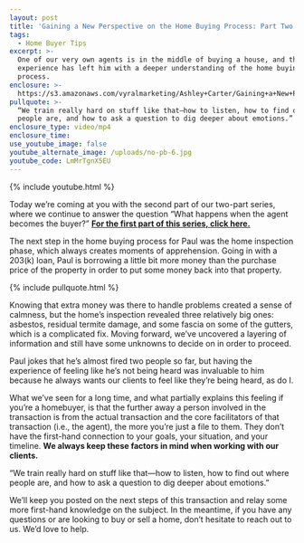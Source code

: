 ```yaml
---
layout: post
title: 'Gaining a New Perspective on the Home Buying Process: Part Two'
tags:
  - Home Buyer Tips
excerpt: >-
  One of our very own agents is in the middle of buying a house, and the
  experience has left him with a deeper understanding of the home buying
  process.
enclosure: >-
  https://s3.amazonaws.com/vyralmarketing/Ashley+Carter/Gaining+a+New+Perspective+on+the+Home+Buying+Process.mp4
pullquote: >-
  “We train really hard on stuff like that—how to listen, how to find out where
  people are, and how to ask a question to dig deeper about emotions.”
enclosure_type: video/mp4
enclosure_time:
use_youtube_image: false
youtube_alternate_image: /uploads/no-pb-6.jpg
youtube_code: LmMrTgnX5EU
---
```



{% include youtube.html %}

Today we’re coming at you with the second part of our two-part series, where we continue to answer the question “What happens when the agent becomes the buyer?” **[For the first part of this series, click here.](/gaining-a-new-perspective-on-the-home-buying-process-part-one.html)**

The next step in the home buying process for Paul was the home inspection phase, which always creates moments of apprehension. Going in with a 203(k) loan, Paul is borrowing a little bit more money than the purchase price of the property in order to put some money back into that property.

{% include pullquote.html %}

Knowing that extra money was there to handle problems created a sense of calmness, but the home’s inspection revealed three relatively big ones: asbestos, residual termite damage, and some fascia on some of the gutters, which is a complicated fix. Moving forward, we’ve uncovered a layering of information and still have some unknowns to decide on in order to proceed.

Paul jokes that he’s almost fired two people so far, but having the experience of feeling like he’s not being heard was invaluable to him because he always wants our clients to feel like they’re being heard, as do I.

What we’ve seen for a long time, and what partially explains this feeling if you’re a homebuyer, is that the further away a person involved in the transaction is from the actual transaction and the core facilitators of that transaction (i.e., the agent), the more you’re just a file to them. They don’t have the first-hand connection to your goals, your situation, and your timeline. **We always keep these factors in mind when working with our clients.**

“We train really hard on stuff like that—how to listen, how to find out where people are, and how to ask a question to dig deeper about emotions.”

We’ll keep you posted on the next steps of this transaction and relay some more first-hand knowledge on the subject. In the meantime, if you have any questions or are looking to buy or sell a home, don’t hesitate to reach out to us. We’d love to help.
